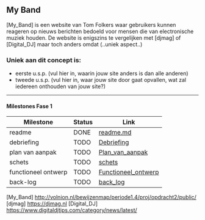 ## My Band
[My_Band] is een website van Tom Folkers waar gebruikers kunnen reageren op nieuws berichten bedoeld voor mensen die van electronische muziek houden. De website is enigszins te vergelijken met [djmag] of [Digital_DJ] maar toch anders omdat (..uniek aspect..)

### Uniek aan dit concept is: 
 * eerste u.s.p. (vul hier in, waarin jouw site anders is dan alle anderen)
 * tweede u.s.p. (vul hier in, waar jouw site door gaat opvallen, wat zal iedereen onthouden van jouw site?)

---
#### Milestones Fase 1
| Milestone  | Status | Link | 
| ------ |  ------ | ------ |
| readme                         | DONE |  [readme.md]            | 
| debriefing                     | TODO | [Debriefing]            |
| plan van aanpak                | TODO | [Plan_van_aanpak]       | 
| schets                         | TODO | [schets]                |
| functioneel ontwerp            | TODO | [Functioneel_ontwerp]   |
| back-log                       | TODO | [back_log]              | 

   [readme.md]: <https://github.com/tom075/My-Band-Project/blob/master/README.md>
   [Debriefing]: <https://github.com/tom075/My-Band-Project/blob/master/documentatie/Debriefing%20My%20Band.pdf>
   [Plan_van_aanpak]: <https://github.com/tom075/My-Band-Project/blob/master/documentatie/Plan%20van%20aanpak.pdf>
   [schets]: <>
   [Functioneel_ontwerp]: <>
   [back_log]: <>
   [My_Band] <http://volnion.nl/bewijzenmap/periode1.4/proj/opdracht2/public/>
   [djmag] <https://djmag.nl>
   [Digital_DJ] <https://www.digitaldjtips.com/category/news/latest/>
